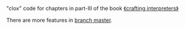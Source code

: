 "clox" code for chapters in part-III of the book [《crafting interpreters》](https://www.craftinginterpreters.com/a-bytecode-virtual-machine.html)

There are more features in [branch master](https://github.com/Roderland/clox/tree/master).

